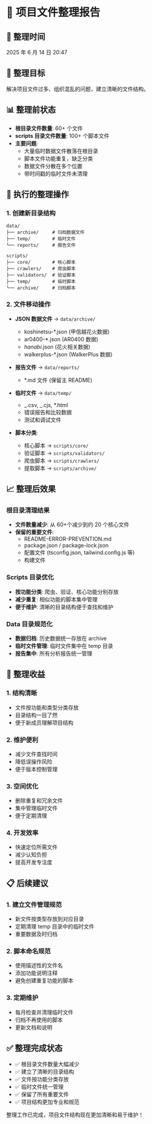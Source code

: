 # 📁 项目文件整理报告

## 📅 整理时间

2025 年 6 月 14 日 20:47

## 🎯 整理目标

解决项目文件过多、组织混乱的问题，建立清晰的文件结构。

## 📊 整理前状态

- **根目录文件数量**: 60+ 个文件
- **scripts 目录文件数量**: 100+ 个脚本文件
- **主要问题**:
  - 大量临时数据文件散落在根目录
  - 脚本文件功能重复，缺乏分类
  - 数据文件分散在多个位置
  - 带时间戳的临时文件未清理

## 🔧 执行的整理操作

### 1. 创建新目录结构

```
data/
├── archive/     # 归档数据文件
├── temp/        # 临时文件
└── reports/     # 报告文件

scripts/
├── core/        # 核心脚本
├── crawlers/    # 爬虫脚本
├── validators/  # 验证脚本
├── temp/        # 临时脚本
└── archive/     # 归档脚本
```

### 2. 文件移动操作

- **JSON 数据文件** → `data/archive/`

  - koshinetsu-\*.json (甲信越花火数据)
  - ar0400-\*.json (AR0400 数据)
  - _hanabi_.json (花火相关数据)
  - walkerplus-\*.json (WalkerPlus 数据)

- **报告文件** → `data/reports/`

  - \*.md 文件 (保留主 README)

- **临时文件** → `data/temp/`

  - _.csv, _.cjs, \*.html
  - 错误报告和比较数据
  - 测试和调试文件

- **脚本分类**:
  - 核心脚本 → `scripts/core/`
  - 验证脚本 → `scripts/validators/`
  - 爬虫脚本 → `scripts/crawlers/`
  - 提取脚本 → `scripts/archive/`

## 📈 整理后效果

### 根目录清理结果

- **文件数量减少**: 从 60+个减少到约 20 个核心文件
- **保留的重要文件**:
  - README-ERROR-PREVENTION.md
  - package.json / package-lock.json
  - 配置文件 (tsconfig.json, tailwind.config.js 等)
  - 构建文件

### Scripts 目录优化

- **按功能分类**: 爬虫、验证、核心功能分别存放
- **减少重复**: 相似功能的脚本集中管理
- **便于维护**: 清晰的目录结构便于查找和维护

### Data 目录规范化

- **数据归档**: 历史数据统一存放在 archive
- **临时文件管理**: 临时文件集中在 temp 目录
- **报告集中**: 所有分析报告统一管理

## 🎉 整理收益

### 1. 结构清晰

- 文件按功能和类型分类存放
- 目录结构一目了然
- 便于新成员理解项目结构

### 2. 维护便利

- 减少文件查找时间
- 降低误操作风险
- 便于版本控制管理

### 3. 空间优化

- 删除重复和冗余文件
- 集中管理临时文件
- 便于定期清理

### 4. 开发效率

- 快速定位所需文件
- 减少认知负担
- 提高开发专注度

## 📋 后续建议

### 1. 建立文件管理规范

- 新文件按类型存放到对应目录
- 定期清理 temp 目录中的临时文件
- 重要数据及时归档

### 2. 脚本命名规范

- 使用描述性的文件名
- 添加功能说明注释
- 避免创建重复功能的脚本

### 3. 定期维护

- 每月检查并清理临时文件
- 归档不再使用的脚本
- 更新文档和说明

## ✅ 整理完成状态

- ✅ 根目录文件数量大幅减少
- ✅ 建立了清晰的目录结构
- ✅ 文件按功能分类存放
- ✅ 临时文件统一管理
- ✅ 保留了所有重要文件
- ✅ 项目结构更加专业和规范

整理工作已完成，项目文件结构现在更加清晰和易于维护！
